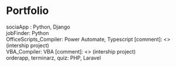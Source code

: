 # Portfolio
sociaApp : Python, Django <br />
jobFinder: Python <br />
OfficeScripts_Compiler: Power Automate, Typescript [comment]: <> (intership project) <br />
VBA_Compiler: VBA [comment]: <> (intership project) <br />
orderapp, terminarz, quiz: PHP, Laravel <br />


